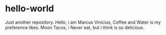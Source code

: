 # hello-world
Just another repository.
Hello, i am Marcus Vinicius, Coffee and Water is my preference likes.
Moon Tacos, i Never eat, but i think is so delicious.
